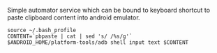 Simple automator service which can be bound to keyboard shortcut to paste clipboard content into android emulator.

```
source ~/.bash_profile
CONTENT=`pbpaste | cat | sed 's/ /%s/g'`
$ANDROID_HOME/platform-tools/adb shell input text $CONTENT
```